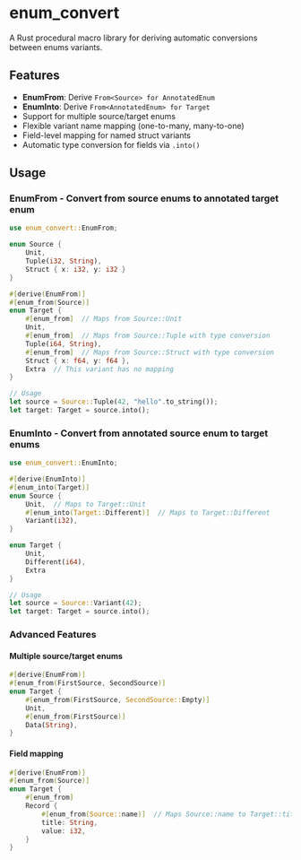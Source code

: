 # enum_convert

A Rust procedural macro library for deriving automatic conversions between enums variants.

## Features

- **EnumFrom**: Derive `From<Source> for AnnotatedEnum`
- **EnumInto**: Derive `From<AnnotatedEnum> for Target`
- Support for multiple source/target enums
- Flexible variant name mapping (one-to-many, many-to-one)
- Field-level mapping for named struct variants
- Automatic type conversion for fields via `.into()`

## Usage

### EnumFrom - Convert from source enums to annotated target enum

```rust
use enum_convert::EnumFrom;

enum Source {
    Unit,
    Tuple(i32, String),
    Struct { x: i32, y: i32 }
}

#[derive(EnumFrom)]
#[enum_from(Source)]
enum Target {
    #[enum_from]  // Maps from Source::Unit
    Unit,
    #[enum_from]  // Maps from Source::Tuple with type conversion
    Tuple(i64, String),
    #[enum_from]  // Maps from Source::Struct with type conversion
    Struct { x: f64, y: f64 },
    Extra  // This variant has no mapping
}

// Usage
let source = Source::Tuple(42, "hello".to_string());
let target: Target = source.into();
```

### EnumInto - Convert from annotated source enum to target enums

```rust
use enum_convert::EnumInto;

#[derive(EnumInto)]
#[enum_into(Target)]
enum Source {
    Unit,  // Maps to Target::Unit
    #[enum_into(Target::Different)]  // Maps to Target::Different
    Variant(i32),
}

enum Target {
    Unit,
    Different(i64),
    Extra
}

// Usage
let source = Source::Variant(42);
let target: Target = source.into();
```

### Advanced Features

#### Multiple source/target enums

```rust
#[derive(EnumFrom)]
#[enum_from(FirstSource, SecondSource)]
enum Target {
    #[enum_from(FirstSource, SecondSource::Empty)]
    Unit,
    #[enum_from(FirstSource)]
    Data(String),
}
```

#### Field mapping

```rust
#[derive(EnumFrom)]
#[enum_from(Source)]
enum Target {
    #[enum_from]
    Record {
        #[enum_from(Source::name)]  // Maps Source::name to Target::title
        title: String,
        value: i32,
    }
}
```
